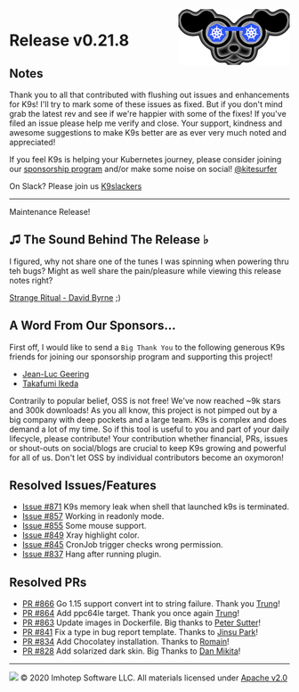 <img src="https://raw.githubusercontent.com/derailed/k9s/master/assets/k9s_small.png" align="right" width="200" height="auto"/>

# Release v0.21.8

## Notes

Thank you to all that contributed with flushing out issues and enhancements for K9s! I'll try to mark some of these issues as fixed. But if you don't mind grab the latest rev and see if we're happier with some of the fixes! If you've filed an issue please help me verify and close. Your support, kindness and awesome suggestions to make K9s better are as ever very much noted and appreciated!

If you feel K9s is helping your Kubernetes journey, please consider joining our [sponsorship program](https://github.com/sponsors/derailed) and/or make some noise on social! [@kitesurfer](https://twitter.com/kitesurfer)

On Slack? Please join us [K9slackers](https://join.slack.com/t/k9sers/shared_invite/enQtOTA5MDEyNzI5MTU0LWQ1ZGI3MzliYzZhZWEyNzYxYzA3NjE0YTk1YmFmNzViZjIyNzhkZGI0MmJjYzhlNjdlMGJhYzE2ZGU1NjkyNTM)

---

Maintenance Release!

## ♫ The Sound Behind The Release ♭

I figured, why not share one of the tunes I was spinning when powering thru teh bugs? Might as well share the pain/pleasure while viewing this release notes right?

[Strange Ritual - David Byrne](https://www.youtube.com/watch?v=gsramZ3sOjI) ;)

## A Word From Our Sponsors...

First off, I would like to send a `Big Thank You` to the following generous K9s friends for joining our sponsorship program and supporting this project!

* [Jean-Luc Geering](https://github.com/jlgeering)
* [Takafumi Ikeda](https://github.com/ikeike443)

Contrarily to popular belief, OSS is not free! We've now reached ~9k stars and 300k downloads! As you all know, this project is not pimped out by a big company with deep pockets and a large team. K9s is complex and does demand a lot of my time. So if this tool is useful to you and part of your daily lifecycle, please contribute! Your contribution whether financial, PRs, issues or shout-outs on social/blogs are crucial to keep K9s growing and powerful for all of us. Don't let OSS by individual contributors become an oxymoron!

## Resolved Issues/Features

* [Issue #871](https://github.com/CirrusByte42/ca9s/issues/871) K9s memory leak when shell that launched k9s is terminated.
* [Issue #857](https://github.com/CirrusByte42/ca9s/issues/857) Working in readonly mode.
* [Issue #855](https://github.com/CirrusByte42/ca9s/issues/855) Some mouse support.
* [Issue #849](https://github.com/CirrusByte42/ca9s/issues/849) Xray highlight color.
* [Issue #845](https://github.com/CirrusByte42/ca9s/issues/845) CronJob trigger checks wrong permission.
* [Issue #837](https://github.com/CirrusByte42/ca9s/issues/837) Hang after running plugin.

## Resolved PRs

* [PR #866](https://github.com/CirrusByte42/ca9s/pull/866) Go 1.15 support convert int to string failure. Thank you [Trung](https://github.com/runlevel5)!
* [PR #864](https://github.com/CirrusByte42/ca9s/pull/864) Add ppc64le target. Thank you once again [Trung](https://github.com/runlevel5)!
* [PR #863](https://github.com/CirrusByte42/ca9s/pull/863) Update images in Dockerfile. Big thanks to [Peter Sutter](https://github.com/petersutter)!
* [PR #841](https://github.com/CirrusByte42/ca9s/pull/841) Fix a type in bug report template. Thanks to [Jinsu Park](https://github.com/umi0410)!
* [PR #834](https://github.com/CirrusByte42/ca9s/pull/834) Add Chocolatey installation. Thanks to [Romain](https://github.com/romch007)!
* [PR #828](https://github.com/CirrusByte42/ca9s/pull/828) Add solarized dark skin. Big Thanks to [Dan Mikita](https://github.com/danmikita)!

---

<img src="https://raw.githubusercontent.com/derailed/k9s/master/assets/imhotep_logo.png" width="32" height="auto"/> © 2020 Imhotep Software LLC. All materials licensed under [Apache v2.0](http://www.apache.org/licenses/LICENSE-2.0)
